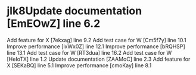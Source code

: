 # jlk8Update documentation [EmEOwZ] line 6.2
Add feature for X [7ekxag] line 9.2
Add test case for W [Cm5f7y] line 10.1
Improve performance [lxWx0Z] line 12.1
Improve performance [bRQHSP] line 13.1
Add test case for W [RT3dua] line 16.2
Add test case for W [HeIoTX] line 1.2
Update documentation [ZAAMoC] line 2.3
Add feature for X [SEKaBQ] line 5.1
Improve performance [cmoKay] line 8.1
